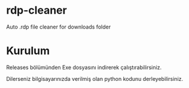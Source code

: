 # rdp-cleaner
Auto .rdp file cleaner for downloads folder

# Kurulum
Releases bölümünden Exe dosyasını indirerek çalıştırabilirsiniz.

Dilerseniz bilgisayarınızda verilmiş olan python kodunu derleyebilirsiniz.
